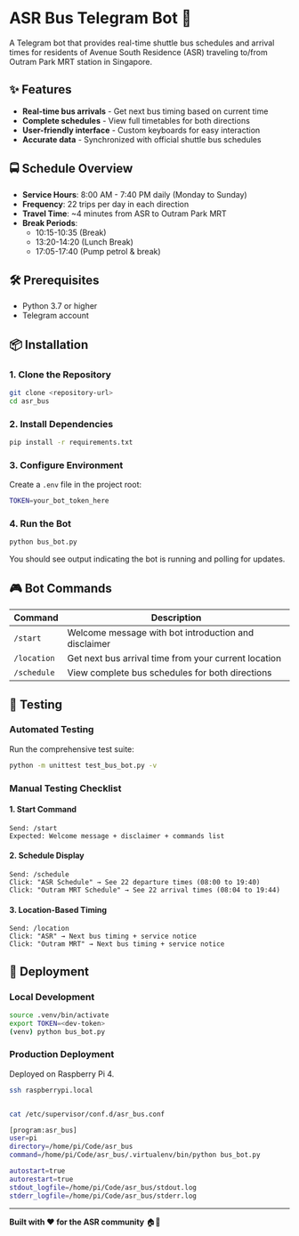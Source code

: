 # ASR Bus Telegram Bot 🚌

A Telegram bot that provides real-time shuttle bus schedules and arrival times for residents of Avenue South Residence (ASR) traveling to/from Outram Park MRT station in Singapore.

## ✨ Features

- **Real-time bus arrivals** - Get next bus timing based on current time
- **Complete schedules** - View full timetables for both directions
- **User-friendly interface** - Custom keyboards for easy interaction
- **Accurate data** - Synchronized with official shuttle bus schedules

## 🚍 Schedule Overview

- **Service Hours**: 8:00 AM - 7:40 PM daily (Monday to Sunday)
- **Frequency**: 22 trips per day in each direction
- **Travel Time**: ~4 minutes from ASR to Outram Park MRT
- **Break Periods**:
  - 10:15-10:35 (Break)
  - 13:20-14:20 (Lunch Break)  
  - 17:05-17:40 (Pump petrol & break)

## 🛠 Prerequisites

- Python 3.7 or higher
- Telegram account

## 📦 Installation

### 1. Clone the Repository

```bash
git clone <repository-url>
cd asr_bus
```

### 2. Install Dependencies

```bash
pip install -r requirements.txt
```

### 3. Configure Environment

Create a `.env` file in the project root:

```bash
TOKEN=your_bot_token_here
```

### 4. Run the Bot

```bash
python bus_bot.py
```

You should see output indicating the bot is running and polling for updates.

## 🎮 Bot Commands

| Command | Description |
|---------|-------------|
| `/start` | Welcome message with bot introduction and disclaimer |
| `/location` | Get next bus arrival time from your current location |
| `/schedule` | View complete bus schedules for both directions |

## 🧪 Testing

### Automated Testing

Run the comprehensive test suite:

```bash
python -m unittest test_bus_bot.py -v
```

### Manual Testing Checklist

#### 1. Start Command

```
Send: /start
Expected: Welcome message + disclaimer + commands list
```

#### 2. Schedule Display

```
Send: /schedule
Click: "ASR Schedule" → See 22 departure times (08:00 to 19:40)
Click: "Outram MRT Schedule" → See 22 arrival times (08:04 to 19:44)
```

#### 3. Location-Based Timing

```
Send: /location
Click: "ASR" → Next bus timing + service notice
Click: "Outram MRT" → Next bus timing + service notice
```


## 🚀 Deployment

### Local Development

```bash
source .venv/bin/activate
export TOKEN=<dev-token>
(venv) python bus_bot.py
```

### Production Deployment

Deployed on Raspberry Pi 4.

```bash
ssh raspberrypi.local


cat /etc/supervisor/conf.d/asr_bus.conf

[program:asr_bus]
user=pi
directory=/home/pi/Code/asr_bus
command=/home/pi/Code/asr_bus/.virtualenv/bin/python bus_bot.py

autostart=true
autorestart=true
stdout_logfile=/home/pi/Code/asr_bus/stdout.log
stderr_logfile=/home/pi/Code/asr_bus/stderr.log
```

---

**Built with ❤️ for the ASR community** 🏠🚌
